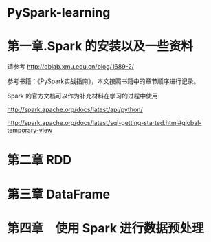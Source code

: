 # PySpark-learning

# 第一章.Spark 的安装以及一些资料
请参考 http://dblab.xmu.edu.cn/blog/1689-2/

参考书籍：《PySpark实战指南》，本文按照书籍中的章节顺序进行记录。

Spark 的官方文档可以作为补充材料在学习的过程中使用

http://spark.apache.org/docs/latest/api/python/

http://spark.apache.org/docs/latest/sql-getting-started.html#global-temporary-view

# 第二章 RDD

# 第三章 DataFrame

# 第四章　使用 Spark 进行数据预处理

